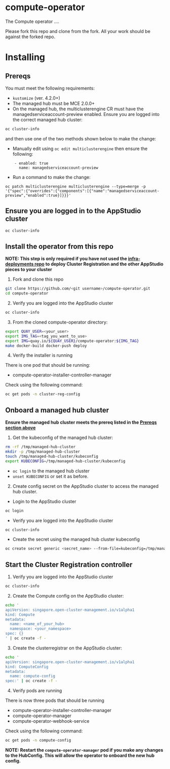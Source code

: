 [comment]: # ( Copyright Red Hat )

# compute-operator

The Compute operator ....

Please fork this repo and clone from the fork.  All your work should be against the forked repo.

# Installing

## Prereqs

You must meet the following requirements:

- `kustomize` (ver. 4.2.0+)
- The managed hub must be MCE 2.0.0+
- On the managed hub, the multiclusterengine CR must have the managedserviceaccount-preview enabled. Ensure you are logged into the correct managed hub cluster:
```bash
oc cluster-info
```
and then use one of the two methods shown below to make the change:
   - Manually edit using `oc edit multiclusterengine`
     then ensure the following:
```
    - enabled: true
      name: managedserviceaccount-preview
```
   - Run a command to make the change:
```
oc patch multiclusterengine multiclusterengine --type=merge -p '{"spec":{"overrides":{"components":[{"name":"managedserviceaccount-preview","enabled":true}]}}}'
```

## Ensure you are logged in to the AppStudio cluster

```bash
oc cluster-info
```

## Install the operator from this repo
**NOTE: This step is only required if you have not used the [infra-deployments repo](https://github.com/redhat-appstudio/infra-deployments) to deploy Cluster Registration and the other AppStudio pieces to your cluster**

1. Fork and clone this repo

```bash
git clone https://github.com/<git username>/compute-operator.git
cd compute-operator
```

2. Verify you are logged into the AppStudio cluster

```bash
oc cluster-info
```

3. From the cloned compute-operator directory:

```bash
export QUAY_USER=<your_user>
export IMG_TAG=<tag_you_want_to_use>
export IMG=quay.io/${QUAY_USER}/compute-operator:${IMG_TAG}
make docker-build docker-push deploy
```

4. Verify the installer is running

There is one pod that should be running:

- compute-operator-installer-controller-manager

Check using the following command:

```bash
oc get pods -n cluster-reg-config
```


## Onboard a managed hub cluster

**Ensure the managed hub cluster meets the prereq listed in the [Prereqs section above](https://github.com/stolostron/compute-operator#prereqs)**


1. Get the kubeconfig of the managed hub cluster:
```bash
rm -rf /tmp/managed-hub-cluster
mkdir -p /tmp/managed-hub-cluster
touch /tmp/managed-hub-cluster/kubeconfig
export KUBECONFIG=/tmp/managed-hub-cluster/kubeconfig
```
- `oc login` to the managed hub cluster
- `unset KUBECONFIG` or set it as before.

2. Create config secret on the AppStudio cluster to access the managed hub cluster.
- Login to the AppStudio cluster
```bash
oc login
```
- Verify you are logged into the AppStudio cluster
```bash
oc cluster-info
```
- Create the secret using the managed hub cluster kubeconfig
```bash
oc create secret generic <secret_name> --from-file=kubeconfig=/tmp/managed-hub-cluster/kubeconfig -n <your_namespace>
```

## Start the Cluster Registration controller
1. Verify you are logged into the AppStudio cluster
```bash
oc cluster-info
```

2. Create the Compute config on the AppStudio cluster:
```bash
echo '
apiVersion: singapore.open-cluster-management.io/v1alpha1
kind: Compute
metadata:
  name: <name_of_your_hub>
  namespace: <your_namespace>
spec: {}
' | oc create -f -
```

3. Create the clusterregistrar on the AppStudio cluster:

```bash
echo '
apiVersion: singapore.open-cluster-management.io/v1alpha1
kind: ComputeConfig
metadata:
  name: compute-config
spec:' | oc create -f -
```

4. Verify pods are running

There is now three pods that should be running

- compute-operator-installer-controller-manager
- compute-operator-manager
- compute-operator-webhook-service

Check using the following command:

```bash
oc get pods -n compute-config
```


**NOTE: Restart the `compute-operator-manager` pod
if you make any changes to the HubConfig.  This will allow the operator to onboard the new hub config.**
